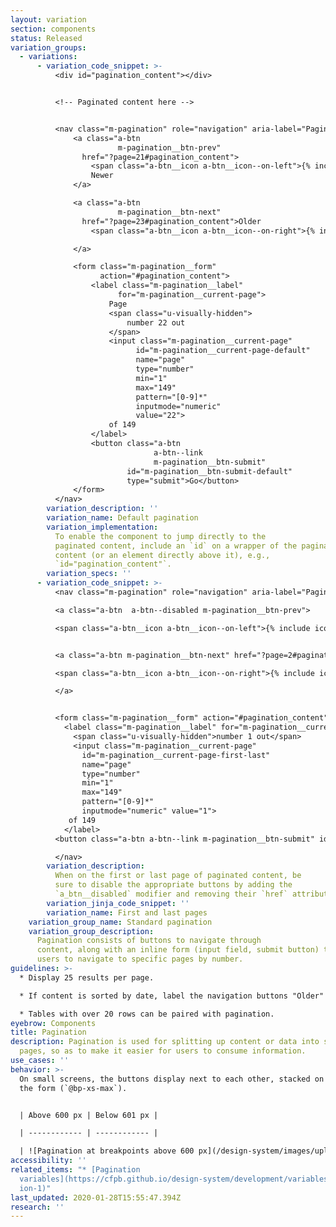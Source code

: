 ```yaml
---
layout: variation
section: components
status: Released
variation_groups:
  - variations:
      - variation_code_snippet: >-
          <div id="pagination_content"></div>


          <!-- Paginated content here -->


          <nav class="m-pagination" role="navigation" aria-label="Pagination">
              <a class="a-btn
                        m-pagination__btn-prev"
                href="?page=21#pagination_content">
                  <span class="a-btn__icon a-btn__icon--on-left">{% include icons/left.svg %}</span>
                  Newer
              </a>

              <a class="a-btn
                        m-pagination__btn-next"
                href="?page=23#pagination_content">Older
                  <span class="a-btn__icon a-btn__icon--on-right">{% include icons/right.svg %}</span>

              </a>

              <form class="m-pagination__form"
                    action="#pagination_content">
                  <label class="m-pagination__label"
                        for="m-pagination__current-page">
                      Page
                      <span class="u-visually-hidden">
                          number 22 out
                      </span>
                      <input class="m-pagination__current-page"
                            id="m-pagination__current-page-default"
                            name="page"
                            type="number"
                            min="1"
                            max="149"
                            pattern="[0-9]*"
                            inputmode="numeric"
                            value="22">
                      of 149
                  </label>
                  <button class="a-btn
                                a-btn--link
                                m-pagination__btn-submit"
                          id="m-pagination__btn-submit-default"
                          type="submit">Go</button>
              </form>
          </nav>
        variation_description: ''
        variation_name: Default pagination
        variation_implementation:
          To enable the component to jump directly to the
          paginated content, include an `id` on a wrapper of the paginated
          content (or an element directly above it), e.g.,
          `id="pagination_content"`.
        variation_specs: ''
      - variation_code_snippet: >-
          <nav class="m-pagination" role="navigation" aria-label="Pagination">

          <a class="a-btn  a-btn--disabled m-pagination__btn-prev">

          <span class="a-btn__icon a-btn__icon--on-left">{% include icons/left.svg %}</span>        Newer </a>


          <a class="a-btn m-pagination__btn-next" href="?page=2#pagination_content">        Older

          <span class="a-btn__icon a-btn__icon--on-right">{% include icons/right.svg %}</span>

          </a>


          <form class="m-pagination__form" action="#pagination_content">
            <label class="m-pagination__label" for="m-pagination__current-page">  Page
              <span class="u-visually-hidden">number 1 out</span>
              <input class="m-pagination__current-page"
                id="m-pagination__current-page-first-last"
                name="page"
                type="number"
                min="1"
                max="149"
                pattern="[0-9]*"
                inputmode="numeric" value="1">
             of 149
            </label>
          <button class="a-btn a-btn--link m-pagination__btn-submit" id="m-pagination__btn-submit-first-last" type="submit">Go</button> </form>

          </nav>
        variation_description:
          When on the first or last page of paginated content, be
          sure to disable the appropriate buttons by adding the
          `a_btn__disabled` modifier and removing their `href` attribute.
        variation_jinja_code_snippet: ''
        variation_name: First and last pages
    variation_group_name: Standard pagination
    variation_group_description:
      Pagination consists of buttons to navigate through
      content, along with an inline form (input field, submit button) to enable
      users to navigate to specific pages by number.
guidelines: >-
  * Display 25 results per page. 

  * If content is sorted by date, label the navigation buttons "Older" and "Newer"; otherwise, label the buttons "Previous" and "Next". 

  * Tables with over 20 rows can be paired with pagination.
eyebrow: Components
title: Pagination
description: Pagination is used for splitting up content or data into several
  pages, so as to make it easier for users to consume information.
use_cases: ''
behavior: >-
  On small screens, the buttons display next to each other, stacked on top of
  the form (`@bp-xs-max`).


  | Above 600 px | Below 601 px |

  | ------------ | ------------ |

  | ![Pagination at breakpoints above 600 px](/design-system/images/uploads/screen-shot-2021-01-22-at-5.02.03-pm.png) | ![Pagination at breakpoints below 601 px](/design-system/images/uploads/screen-shot-2021-01-22-at-5.02.30-pm.png) |
accessibility: ''
related_items: "* [Pagination
  variables](https://cfpb.github.io/design-system/development/variables#paginat\
  ion-1)"
last_updated: 2020-01-28T15:55:47.394Z
research: ''
---
```

